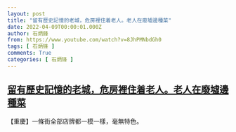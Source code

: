 ```yaml
---
layout: post
title: "留有歷史記憶的老城，危房裡住着老人。老人在廢墟邊種菜"
date: 2022-04-09T00:00:01.000Z
author: 石炳鋒
from: https://www.youtube.com/watch?v=8JhPMNbdGh0
tags: [ 石炳锋 ]
comments: True
categories: [ 石炳锋 ]
---
```

<!--1649462401000-->
[留有歷史記憶的老城，危房裡住着老人。老人在廢墟邊種菜](https://www.youtube.com/watch?v=8JhPMNbdGh0)
------

<div>
【重慶】一條街全部店牌都一模一樣，毫無特色。
</div>
